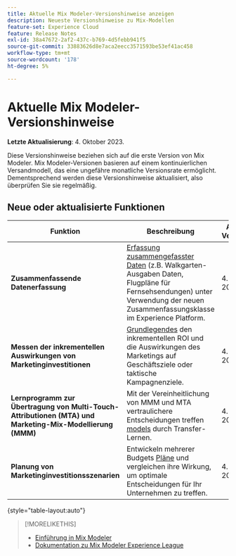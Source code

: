 ```yaml
---
title: Aktuelle Mix Modeler-Versionshinweise anzeigen
description: Neueste Versionshinweise zu Mix-Modellen
feature-set: Experience Cloud
feature: Release Notes
exl-id: 38a47672-2af2-437c-b769-4d5febb941f5
source-git-commit: 33883626d8e7aca2eecc3571593be53ef41ac458
workflow-type: tm+mt
source-wordcount: '178'
ht-degree: 5%

---
```


# Aktuelle Mix Modeler-Versionshinweise

**Letzte Aktualisierung**: 4. Oktober 2023.

Diese Versionshinweise beziehen sich auf die erste Version von Mix Modeler. Mix Modeler-Versionen basieren auf einem kontinuierlichen Versandmodell, das eine ungefähre monatliche Versionsrate ermöglicht. Dementsprechend werden diese Versionshinweise aktualisiert, also überprüfen Sie sie regelmäßig.


## Neue oder aktualisierte Funktionen

| Funktion | Beschreibung | Allgemeine Verfügbarkeit |
|---|---|---|
| **Zusammenfassende Datenerfassung** | [Erfassung zusammengefasster Daten](../ingest-data/overview.md) (z.B. Walkgarten-Ausgaben Daten, Flugpläne für Fernsehsendungen) unter Verwendung der neuen Zusammenfassungsklasse im Experience Platform. | 4. Oktober 2023 |
| **Messen der inkrementellen Auswirkungen von Marketinginvestitionen** | [Grundlegendes](../dashboard/overview.md) den inkrementellen ROI und die Auswirkungen des Marketings auf Geschäftsziele oder taktische Kampagnenziele. | 4. Oktober 2023 |
| **Lernprogramm zur Übertragung von Multi-Touch-Attributionen (MTA) und Marketing-Mix-Modellierung (MMM)** | Mit der Vereinheitlichung von MMM und MTA vertraulichere Entscheidungen treffen [models](../models/overview.md) durch Transfer-Lernen. | 4. Oktober 2023 |
| **Planung von Marketinginvestitionsszenarien** | Entwickeln mehrerer Budgets [Pläne](../plans/overview.md) und vergleichen ihre Wirkung, um optimale Entscheidungen für Ihr Unternehmen zu treffen. | 4. Oktober 2023 |

{style="table-layout:auto"}


>[!MORELIKETHIS]
>
>* [Einführung in Mix Modeler](https://business.adobe.com/products/experience-platform/planning-and-measurement.html)
>* [Dokumentation zu Mix Modeler Experience League](https://experienceleague.adobe.com/docs/mix-modeler.html?lang=en)
